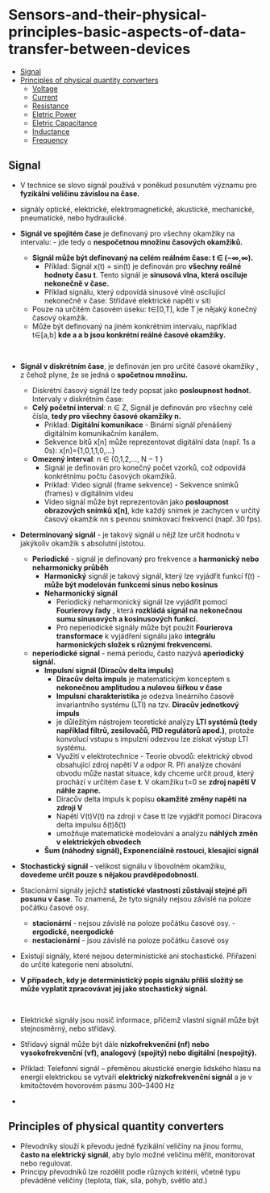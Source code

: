 # Sensors-and-their-physical-principles-basic-aspects-of-data-transfer-between-devices

- [Signal](#signal)
- [Principles of physical quantity converters](#principles-of-physical-quantity-converters)
  - [Voltage](#voltage)
  - [Current](#current)
  - [Resistance](#resistance)
  - [Eletric Power](#eletric-power)
  - [Eletric Capacitance](#eletric-capacitance)
  - [Inductance](#inductance)
  - [Frequency](#frequency)
 

## Signal
- V technice se slovo signál používá v poněkud posunutém významu pro **fyzikální veličinu závislou na čase.**
- signály optické, elektrické, elektromagnetické, akustické, mechanické, pneumatické, nebo hydraulické.

- **Signál ve spojitém čase** je definovaný pro všechny okamžiky na intervalu: - jde tedy o **nespočetnou množinu časových okamžiků.**
  - **Signál může být definovaný na celém reálném čase: t ∈ (−∞,∞).**
    -  Příklad: Signál x(t) = sin⁡(t) je definován pro **všechny reálné hodnoty času t**. Tento signál je **sinusová vlna, která osciluje nekonečně v čase.**
    -  Příklad signálu, který odpovídá sinusové vlně oscilující nekonečně v čase: Střídavé elektrické napětí v síti
  - Pouze na určitém časovém úseku: t∈[0,T], kde T je nějaký konečný časový okamžik.
  - Může být definovaný na jiném konkrétním intervalu, například t∈[a,b] **kde a a b jsou konkrétní reálné časové okamžiky.**
  
 <br>
 
- **Signál v diskrétním čase**, je definován jen pro určité časové okamžiky , z čehož plyne, že se jedná o **spočetnou množinu.**
  -  Diskrétní časový signál lze tedy popsat jako **posloupnost hodnot.** Intervaly v diskrétním čase:
    - **Celý početní interval**: n ∈ Z, Signál je definován pro všechny celé čísla, **tedy pro všechny časové okamžiky n.**
      - Priklad: **Digitální komunikace** - Binární signál přenášený digitálním komunikačním kanálem.
      - Sekvence bitů x[n] může reprezentovat digitální data (např. 1s a 0s): x[n]={1,0,1,1,0,…}
    - **Omezený interval**: n ∈ {0,1,2,…, N − 1 }
      - Signál je definován pro konečný počet vzorků, což odpovídá konkrétnímu počtu časových okamžiků.
      - Priklad: Video signál (frame sekvence) - Sekvence snímků (frames) v digitálním videu
      - Video signál může být reprezentován jako **posloupnost obrazových snímků x[n]**, kde každý snímek je zachycen v určitý časový okamžik nn s pevnou snímkovací frekvencí (např. 30 fps).
     
- **Determinovaný signál** - je takový signál u nějž lze určit hodnotu v jakýkoliv okamžik s absolutní jistotou.
  - **Periodické** - signál je definovaný pro frekvence a **harmonický nebo neharmonicky průběh**
    - **Harmonický** signál je takový signál, který lze vyjádřit funkcí f(t) - **může být modelován funkcemi sinus nebo kosinus**
    - **Neharmonický signál**
      -  Periodický neharmonický signál lze vyjádřit pomocí **Fourierovy řady** , která **rozkládá signál na nekonečnou sumu sinusových a kosinusových funkcí.**
      -  Pro neperiodické signály může být použit **Fourierova transformace** k vyjádření signálu jako **integrálu harmonických složek s různými frekvencemi.**
  - **neperiodické signal** - nemá periodu, často nazývá **aperiodický signál.**
    - **Impulsní signál (Diracův delta impuls)**
      -  **Diracův delta impuls** je matematickým konceptem s **nekonečnou amplitudou a nulovou šířkou v čase**
      -  **Impulsní charakteristika** je odezva lineárního časově invariantního systému (LTI) na tzv. **Diracův jednotkový impuls**
        -  je důležitým nástrojem teoretické analýzy **LTI systémů (tedy například filtrů, zesilovačů, PID regulátorů apod.)**, protože konvolucí vstupu s impulzní odezvou lze získat výstup LTI systému.
      - Využití v elektrotechnice - Teorie obvodů:  elektrický obvod obsahující zdroj napětí V a odpor R. Při analýze chování obvodu může nastat situace, kdy chceme určit proud, který prochází v určitém čase **t**. V okamžiku t=0 se **zdroj napětí V náhle zapne.**
      - Diracův delta impuls k popisu **okamžité změny napětí na zdroji V**
      - Napětí V(t)V(t) na zdroji v čase tt lze vyjádřit pomocí Diracova delta impulsu δ(t)δ(t) 
      - umožňuje matematické modelování a analýzu **náhlých změn v elektrických obvodech**
    - **Šum (náhodný signál), Exponenciálně rostouci, klesající signál**

- **Stochastický signál** - velikost signálu v libovolném okamžiku, **dovedeme určit pouze s nějakou pravděpodobností.**
- Stacionární signály  jejichž **statistické vlastnosti zůstávají stejné při posunu v čase**. To znamená, že tyto signály nejsou závislé na poloze počátku časové osy.
  -  **stacionární** - nejsou závislé na poloze počátku časové osy. - **ergodické, neergodické**
  -  **nestacionární** - jsou závislé na poloze počátku časové osy

- Existují signály, které nejsou deterministické ani stochastické. Přiřazení do určité kategorie není absolutní.
- **V případech, kdy je deterministický popis signálu příliš složitý se může vyplatit zpracovávat jej jako stochastický signál.**

<br>

- Elektrické signály jsou nosič informace, přičemž vlastní signál může být stejnosměrný, nebo střídavý.
- Střídavý signál může být dále **nízkofrekvenční (nf) nebo vysokofrekvenční (vf), analogový (spojitý) nebo digitální (nespojitý).**
- Příklad: Telefonní signál – přeměnou akustické energie lidského hlasu na energii elektrickou se vytváří **elektrický nízkofrekvenční signál** a  je v kmitočtovém hovorovém pásmu 300–3400 Hz

- 


## Principles of physical quantity converters
- Převodníky  slouží k převodu jedné fyzikální veličiny na jinou formu, **často na elektrický signál**, aby bylo možné veličinu měřit, monitorovat nebo regulovat.
- Principy převodníků lze rozdělit podle různých kritérií, včetně typu převáděné veličiny (teplota, tlak, síla, pohyb, světlo atd.)

